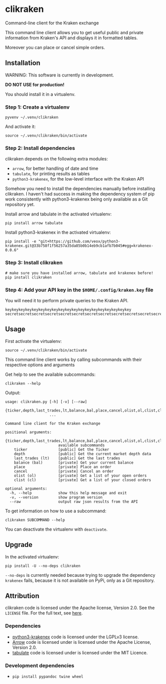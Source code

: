 # clikraken

Command-line client for the Kraken exchange

This command line client allows you to get useful public and private information
from Kraken's API and displays it in formatted tables.

Moreover you can place or cancel simple orders.

## Installation

WARNING: This software is currently in development.

**DO NOT USE for production!**

You should install it in a virtualenv.

### Step 1: Create a virtualenv

```
pyvenv ~/.venv/clikraken
```

And activate it:

```
source ~/.venv/clikraken/bin/activate
```

### Step 2: Install dependencies

clikraken depends on the following extra modules:

* `arrow`, for better handling of date and time
* `tabulate`, for printing results as tables
* `python3-krakenex`, for the low-level interface with the Kraken API

Somehow you need to install the dependencies manually before installing clikraken. I haven't had success in making the dependency system of pip work consistently with python3-krakenex being only available as a Git repository yet.

Install arrow and tabulate in the activated virtualenv:

```
pip install arrow tabulate
```

Install python3-krakenex in the activated virtualenv:

```
pip install -e "git+https://github.com/veox/python3-krakenex.git@33b758f1f56257a35da85b0b14eb9cb1afb7b045#egg=krakenex-0.0.6"
```

### Step 3: Install clikraken

```
# make sure you have installed arrow, tabulate and krakenex before!
pip install clikraken
```

### Step 4: Add your API key in the `$HOME/.config/kraken.key` file

You will need it to perform private queries to the Kraken API.

```
keykeykeykeykeykeykeykeykeykeykeykeykeykeykeykeykeykeykey
secretsecretsecretsecretsecretsecretsecretsecretsecretsecretsecretsecretsecretsecretsecret
```

## Usage

First activate the virtualenv:

```
source ~/.venv/clikraken/bin/activate
```

This command line client works by calling subcommands with their respective options and arguments

Get help to see the available subcommands:

```
clikraken --help
```

Output:

```
usage: clikraken.py [-h] [-v] [--raw]
                    {ticker,depth,last_trades,lt,balance,bal,place,cancel,olist,ol,clist,cl}
                    ...

Command line client for the Kraken exchange

positional arguments:
  {ticker,depth,last_trades,lt,balance,bal,place,cancel,olist,ol,clist,cl}
                        available subcommands
    ticker              [public] Get the Ticker
    depth               [public] Get the current market depth data
    last_trades (lt)    [public] Get the last trades
    balance (bal)       [private] Get your current balance
    place               [private] Place an order
    cancel              [private] Cancel an order
    olist (ol)          [private] Get a list of your open orders
    clist (cl)          [private] Get a list of your closed orders

optional arguments:
  -h, --help            show this help message and exit
  -v, --version         show program version
  --raw                 output raw json results from the API
```

To get information on how to use a subcommand:

```
clikraken SUBCOMMAND --help
```

You can deactivate the virtualenv with `deactivate`.

## Upgrade

In the activated virtualenv:

```
pip install -U --no-deps clikraken
```

`--no-deps` is currently needed because trying to upgrade the dependency `krakenex` fails, because it is not available on PyPi, only as a Git repository.

## Attribution

clikraken code is licensed under the Apache license, Version 2.0.
See the `LICENSE` file. For the full text, see [here][corelicense].

### Dependencies

* [python3-krakenex][python3-krakenex] code is licensed under the LGPLv3 license.
* [Arrow][arrow-license] code is licensed under is licensed under the Apache License, Version 2.0.
* [tabulate][tabulate-license] code is licensed under is licensed under the MIT Licence.

### Development dependencies

* `pip install pypandoc twine wheel`

[corelicense]: https://www.apache.org/licenses/LICENSE-2.0
[python3-krakenex]: https://github.com/veox/python3-krakenex
[arrow-license]: https://github.com/crsmithdev/arrow/blob/master/LICENSE
[tabulate-license]: https://pypi.python.org/pypi/tabulate
